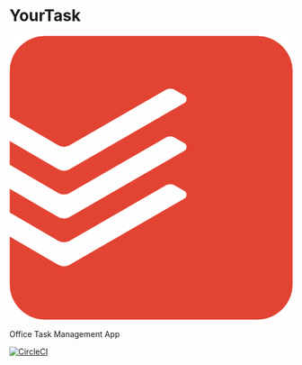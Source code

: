 # YourTask

![YourTaskLogo](https://github.com/MindInitiatives/YourTask/blob/master/app/src/main/res/drawable-hdpi/task_icon.png)

Office Task Management App

[![CircleCI](https://circleci.com/gh/MindInitiatives/YourTask.svg?style=shield)](https://circleci.com/gh/MindInitiatives/YourTask)
